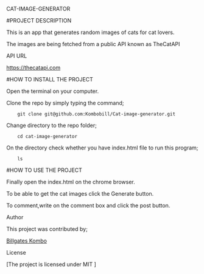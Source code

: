 CAT-IMAGE-GENERATOR


#PROJECT DESCRIPTION


This is an app that generates random images of cats for cat lovers.


The images are being fetched from a public API known as TheCatAPI


API URL


https://thecatapi.com


#HOW TO INSTALL THE PROJECT


Open the terminal on your computer.


Clone the repo by simply typing the command;


        git clone git@github.com:Kombobill/Cat-image-generator.git


Change directory to the repo folder;


        cd cat-image-generator


On the directory check whether you have index.html file to run this program;


        ls


#HOW TO USE THE PROJECT


Finally open the index.html on the chrome browser.


To be able to get the cat images click the Generate button.


To comment,write on the comment box and click the post button.


Author


This project was contributed by;


[Billgates Kombo](https://github.com/Kombobill/Cat-image-generator)


License


[The project is licensed under MIT ]